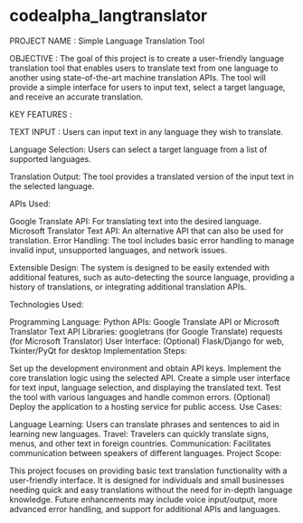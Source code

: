 # codealpha_langtranslator


PROJECT NAME : Simple Language Translation Tool

OBJECTIVE :
The goal of this project is to create a user-friendly language translation tool that enables users to translate text from one language to another using state-of-the-art machine translation APIs. The tool will provide a simple interface for users to input text, select a target language, and receive an accurate translation.

KEY FEATURES :

TEXT INPUT :
Users can input text in any language they wish to translate.

Language Selection:
Users can select a target language from a list of supported languages.

Translation Output:
The tool provides a translated version of the input text in the selected language.

APIs Used:

Google Translate API: For translating text into the desired language.
Microsoft Translator Text API: An alternative API that can also be used for translation.
Error Handling:
The tool includes basic error handling to manage invalid input, unsupported languages, and network issues.

Extensible Design:
The system is designed to be easily extended with additional features, such as auto-detecting the source language, providing a history of translations, or integrating additional translation APIs.

Technologies Used:

Programming Language: Python
APIs: Google Translate API or Microsoft Translator Text API
Libraries:
googletrans (for Google Translate)
requests (for Microsoft Translator)
User Interface: (Optional) Flask/Django for web, Tkinter/PyQt for desktop
Implementation Steps:

Set up the development environment and obtain API keys.
Implement the core translation logic using the selected API.
Create a simple user interface for text input, language selection, and displaying the translated text.
Test the tool with various languages and handle common errors.
(Optional) Deploy the application to a hosting service for public access.
Use Cases:

Language Learning: Users can translate phrases and sentences to aid in learning new languages.
Travel: Travelers can quickly translate signs, menus, and other text in foreign countries.
Communication: Facilitates communication between speakers of different languages.
Project Scope:

This project focuses on providing basic text translation functionality with a user-friendly interface. It is designed for individuals and small businesses needing quick and easy translations without the need for in-depth language knowledge. Future enhancements may include voice input/output, more advanced error handling, and support for additional APIs and languages.

